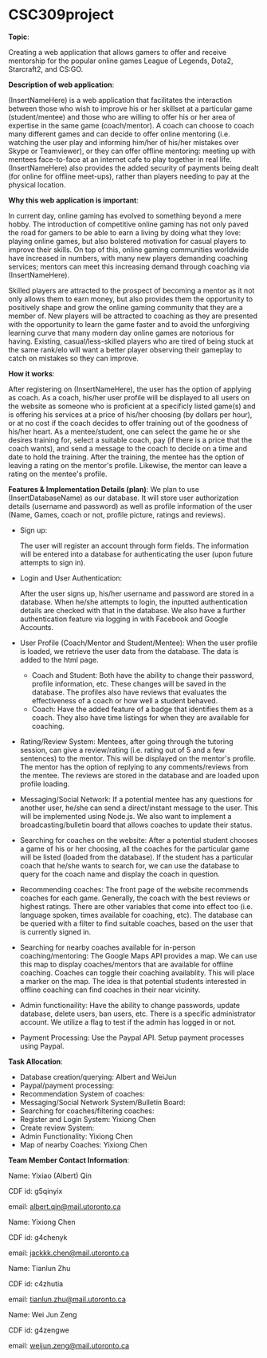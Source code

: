 # CSC309project

**Topic**:

Creating a web application that allows gamers to offer and receive mentorship for the popular online games League of Legends, Dota2, Starcraft2, and CS:GO.


**Description of web application**:

(InsertNameHere) is a web application that facilitates the interaction between those who wish to improve his or her skillset at a particular game (student/mentee) and those who are willing to offer his or her area of expertise in the same game (coach/mentor). A coach can choose to coach many different games and can decide to offer online mentoring (i.e. watching the user play and informing him/her of his/her mistakes over Skype or Teamviewer), or they can offer offline mentoring: meeting up with mentees face-to-face at an internet cafe to play together in real life. (InsertNameHere) also provides the added security of payments being dealt (for online for offline meet-ups), rather than players needing to pay at the physical location. 


**Why this web application is important**:

In current day, online gaming has evolved to something beyond a mere hobby. The introduction of competitive online gaming has not only paved the road for gamers to be able to earn a living by doing what they love: playing online games, but also bolstered motivation for casual players to improve their skills. On top of this, online gaming communities worldwide have increased in numbers, with many new players demanding coaching services; mentors can meet this increasing demand through coaching via (InsertNameHere).

Skilled players are attracted to the prospect of becoming a mentor as it not only allows them to earn money, but also provides them the opportunity to positively shape and grow the online gaming community that they are a member of. New players will be attracted to coaching as they are presented with the opportunity to learn the game faster and to avoid the unforgiving learning curve that many modern day online games are notorious for having. Existing, casual/less-skilled players who are tired of being stuck at the same rank/elo will want a better player observing their gameplay to catch on mistakes so they can improve.  


**How it works**:

After registering on (InsertNameHere), the user has the option of applying as coach. As a coach, his/her user profile will be displayed to all users on the website as someone who is proficient at a specificly listed game(s) and is offering his services at a price of his/her choosing (by dollars per hour), or at no cost if the coach decides to offer training out of the goodness of his/her heart. As a mentee/student, one can select the game he or she desires training for, select a suitable coach, pay (if there is a price that the coach wants), and send a message to the coach to decide on a time and date to hold the training. After the training, the mentee has the option of leaving a rating on the mentor's profile. Likewise, the mentor can leave a rating on the mentee's profile. 


**Features & Implementation Details (plan)**:
We plan to use (InsertDatabaseName) as our database. It will store user authorization details (username and password) as well as profile information of the user (Name, Games, coach or not, profile picture, ratings and reviews).


- Sign up:

  The user will register an account through form fields. The information will be entered into a database for authenticating the user (upon future attempts to sign in).

- Login and User Authentication:

  After the user signs up, his/her username and password are stored in a database. When he/she attempts to login, the inputted authentication details are checked with that in the database. We also have a further authentication feature via logging in with Facebook and Google Accounts.

- User Profile (Coach/Mentor and Student/Mentee):
  When the user profile is loaded, we retrieve the user data from the database. The data is added to the html page.
  - Coach and Student:
    Both have the ability to change their password, profile information, etc. These changes will be saved in the database. The profiles also have reviews that evaluates the effectiveness of a coach or how well a student behaved.
  - Coach:
    Have the added feature of a badge that identifies them as a coach. They also have time listings for when they are available for coaching.

- Rating/Review System:
  Mentees, after going through the tutoring session, can give a review/rating (i.e. rating out of 5 and a few sentences) to the mentor. This will be displayed on the mentor's profile. The mentor has the option of replying to any comments/reviews from the mentee. The reviews are stored in the database and are loaded upon profile loading. 

- Messaging/Social Network:
  If a potential mentee has any questions for another user, he/she can send a direct/instant message to the user. This will be implemented using Node.js. We also want to implement a broadcasting/bulletin board that allows coaches to update their status.

- Searching for coaches on the website:
  After a potential student chooses a game of his or her choosing, all the coaches for the particular game will be listed (loaded from the database). If the student has a particular coach that he/she wants to search for, we can use the database to query for the coach name and display the coach in question.

- Recommending coaches:
  The front page of the website recommends coaches for each game. Generally, the coach with the best reviews or highest ratings. There are other variables that come into effect too (i.e. language spoken, times available for coaching, etc). The database can be queried with a filter to find suitable coaches, based on the user that is currently signed in.

- Searching for nearby coaches available for in-person coaching/mentoring:
  The Google Maps API provides a map. We can use this map to display coaches/mentors that are available for offline coaching. Coaches can toggle their coaching availablity. This will place a marker on the map. The idea is that potential students interested in offline coaching can find coaches in their near vicinity. 

- Admin functionaility:
  Have the ability to change passwords, update database, delete users, ban users, etc. There is a specific administrator account. We utilize a flag to test if the admin has logged in or not. 

- Payment Processing:
  Use the Paypal API. Setup payment processes using Paypal. 


**Task Allocation**:
  - Database creation/querying: Albert and WeiJun
  - Paypal/payment processing:
  - Recommendation System of coaches:
  - Messaging/Social Network System/Bulletin Board:
  - Searching for coaches/filtering coaches:
  - Register and Login System: Yixiong Chen
  - Create review System:
  - Admin Functionality: Yixiong Chen
  - Map of nearby Coaches: Yixiong Chen


**Team Member Contact Information**:

Name: Yixiao (Albert) Qin

CDF id: g5qinyix

email: albert.qin@mail.utoronto.ca


Name: Yixiong Chen

CDF id: g4chenyk

email: jackkk.chen@mail.utoronto.ca


Name: Tianlun Zhu

CDF id: c4zhutia

email: tianlun.zhu@mail.utoronto.ca


Name: Wei Jun Zeng

CDF id: g4zengwe

email: weijun.zeng@mail.utoronto.ca
